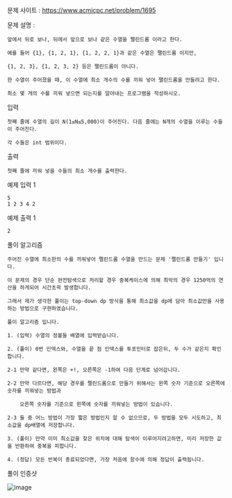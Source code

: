 문제 사이트 : https://www.acmicpc.net/problem/1695

문제 설명 :

    앞에서 뒤로 보나, 뒤에서 앞으로 보나 같은 수열을 팰린드롬 이라고 한다.
    
    예를 들어 {1}, {1, 2, 1}, {1, 2, 2, 1}과 같은 수열은 팰린드롬 이지만, 
    
    {1, 2, 3}, {1, 2, 3, 2} 등은 팰린드롬이 아니다.

    한 수열이 주어졌을 때, 이 수열에 최소 개수의 수를 끼워 넣어 팰린드롬을 만들려고 한다.
    
    최소 몇 개의 수를 끼워 넣으면 되는지를 알아내는 프로그램을 작성하시오.

입력

    첫째 줄에 수열의 길이 N(1≤N≤5,000)이 주어진다. 다음 줄에는 N개의 수열을 이루는 수들이 주어진다.
    
    각 수들은 int 범위이다.

출력

    첫째 줄에 끼워 넣을 수들의 최소 개수를 출력한다.

예제 입력 1 

    5
    1 2 3 4 2

예제 출력 1 

    2
    
풀이 알고리즘 

    주어진 수열에 최소한의 수를 끼워넣어 펠린드롬 수열을 만드는 문제 '펠린드롬 만들기' 입니다.
    
    이 문제의 경우 단순 완전탐색으로 처리할 경우 중복케이스에 의해 최악의 경우 1250억의 연산을 하게되어 시간초곽 발생합니다.
    
    그래서 제가 생각한 풀이는 top-down dp 방식을 통해 최소값을 dp에 담아 최소값만을 사용하는 방법으로 구현하였습니다.
    
    풀이 알고리즘 입니다.
    
    1. (입력) 수열의 정볼들 배열에 입력받습니다.
    
    2. (풀이) 0번 인덱스와, 수열을 끝 점 인덱스를 투포인터로 잡은뒤, 두 수가 같은지 확인합니다.
    
    2-1 만약 같다면, 왼쪽은 +!, 오른쪽은 -1하여 다음 단계로 넘어갑니다.
    
    2-2 만약 다르다면, 해당 경우를 펠린드롬으로 만들기 위해서는 왼쪽 숫자 기준으로 오른쪽에 숫자를 끼워넣는 방법과
    
        오른쪽 숫자를 기준으로 왼쪽에 숫자를 끼워넣는 방법이 있습니다.
        
    2-3 둘 중 어느 방법이 가장 짧은 방법인지 알 수 없으므로, 두 방법을 모두 시도하고, 최소값을 dp배열에 저장합니다.
    
    3. (풀이) 만약 이미 최소값을 찾은 위치에 대해 탐색이 이루어지려고하면, 미리 저장한 값을 반환하여 중복을 피합니다.
    
    4. (정답) 모든 반복이 종료되었다면, 가장 처음에 함수에 의해 정답이 출력됩니다.
    
    
    
풀이 인증샷 

![image](https://user-images.githubusercontent.com/57944215/219852587-9f60bb1e-ad74-4b45-ae09-e57ef33fd25f.png)
